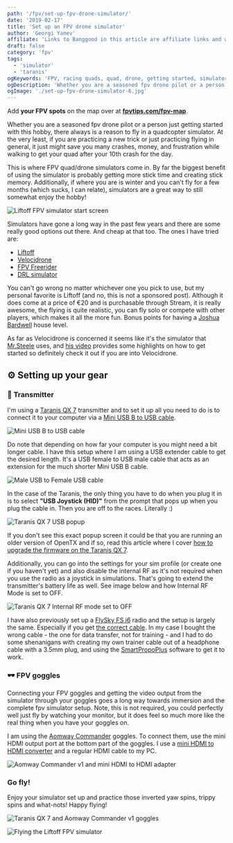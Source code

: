 ```yaml
---
path: '/fpv/set-up-fpv-drone-simulator/'
date: '2019-02-17'
title: 'Set up an FPV drone simulator'
author: 'Georgi Yanev'
affiliate: 'Links to Banggood in this article are affiliate links and would support the blog if used to make a purchase.'
draft: false
category: 'fpv'
tags:
  - 'simulator'
  - 'taranis'
ogKeywords: 'FPV, racing quads, quad, drone, getting started, simulator, fpv simulator, fpv drone simulator, quad simulator, liftoff, velocidrone, drl, the drone racing league simulator, fpv freerider, taranis qx7 simulator, taranis qx 7 trainer, practice fpv, practice in simulator, quadcopter simulator'
ogDescription: 'Whether you are a seasoned fpv drone pilot or a person just getting started with this hobby, there always is a reason to fly in a quadcopter simulator. At the very least, if you are practicing a new trick or just practicing flying in general, it just might save you many crashes, money, and frustration while walking to get your quad after your 10th crash for the day.'
ogImage: './set-up-fpv-drone-simulator-6.jpg'
---
```


<div class="article-update-notification">
  Add <strong>your FPV spots</strong> on the map over at 
  <strong><a href="https://www.fpvtips.com/fpv-map">fpvtips.com/fpv-map</a></strong>.
</div>

Whether you are a seasoned fpv drone pilot or a person just getting started with this hobby, there always is a reason to fly in a quadcopter simulator. At the very least, if you are practicing a new trick or just practicing flying in general, it just might save you many crashes, money, and frustration while walking to get your quad after your 10th crash for the day.

This is where FPV quad/drone simulators come in. By far the biggest benefit of using the simulator is probably getting more stick time and creating stick memory. Additionally, if where you are is winter and you can't fly for a few months (which sucks, I can relate), simulators are a great way to still somewhat enjoy the hobby!

![Liftoff FPV simulator start screen](set-up-fpv-drone-simulator-1.jpg)

Simulators have gone a long way in the past few years and there are some really good options out there. And cheap at that too. The ones I have tried are:

<ul>
  <li>
    <a href="https://www.liftoff-game.com" target="_blank" rel="noopener noreferrer">Liftoff</a>
  </li>
  <li>
    <a href="https://www.velocidrone.com" target="_blank" rel="noopener noreferrer">Velocidrone</a>
  </li>
  <li>
    <a href="https://fpv-freerider.itch.io" target="_blank" rel="noopener noreferrer">FPV Freerider</a>
  </li>
  <li>
    <a href="https://thedroneracingleague.com/simulator/get-started/" target="_blank" rel="noopener noreferrer">DRL simulator</a>
  </li>
</ul>

You can't go wrong no matter whichever one you pick to use, but my personal favorite is Liftoff (and no, this is not a sponsored post). Although it does come at a price of €20 and is purchasable through Stream, it is really awesome, the flying is quite realistic, you can fly solo or compete with other players, which makes it all the more fun. Bonus points for having a [Joshua Bardwell][1] house level.

As far as Velocidrone is concerned it seems like it's the simulator that [Mr.Steele][2] uses, and [his video][3] provides some highlights on how to get started so definitely check it out if you are into Velocidrone.

## ⚙ Setting up your gear

### 📡 Transmitter

I'm using a [Taranis QX 7][4] transmitter and to set it up all you need to do is to connect it to your computer via a [Mini USB B to USB cable][5].

![Mini USB B to USB cable](set-up-fpv-drone-simulator-4.jpg)

Do note that depending on how far your computer is you might need a bit longer cable. I have this setup where I am using a USB extender cable to get the desired length. It's a USB female to USB male cable that acts as an extension for the much shorter Mini USB B cable.

![Male USB to Female USB cable](set-up-fpv-drone-simulator-9.jpg)

In the case of the Taranis, the only thing you have to do when you plug it in is to select **"USB Joystick (HID)"** from the prompt that pops up when you plug the cable in. Then you are off to the races. Literally :)

![Taranis QX 7 USB popup](set-up-fpv-drone-simulator-5.jpg)

If you don't see this exact popup screen it could be that you are running an older version of OpenTX and if so, read this article where I cover [how to upgrade the firmware on the Taranis QX 7][6].

Additionally, you can go into the settings for your sim profile (or create one if you haven't yet) and also disable the internal RF as it's not required when you use the radio as a joystick in simulations. That's going to extend the transmitter's battery life as well. See image below and how Internal RF Mode is set to OFF.

![Taranis QX 7 Internal RF mode set to OFF](set-up-fpv-drone-simulator-8.jpg)

I have also previously set up a [FlySky FS i6][7] radio and the setup is largely the same. Especially if you get [the correct cable][8]. In my case I bought the wrong cable - the one for data transfer, not for training - and I had to do some shenanigans with creating my own trainer cable out of a headphone cable with a 3.5mm plug, and using the [SmartPropoPlus][9] software to get it to work.

### 🕶️ FPV goggles

Connecting your FPV goggles and getting the video output from the simulator through your goggles goes a long way towards immersion and the complete fpv simulator setup. Note, this is not required, you could perfectly well just fly by watching your monitor, but it does feel so much more like the real thing when you have your goggles on.

I am using the [Aomway Commander][10] goggles. To connect them, use the mini HDMI output port at the bottom part of the goggles. I use a [mini HDMI to HDMI converter][11] and a regular HDMI cable to my PC.

![Aomway Commander v1 and mini HDMI to HDMI adapter](set-up-fpv-drone-simulator-7.jpg)

### Go fly!

Enjoy your simulator set up and practice those inverted yaw spins, trippy spins and what-nots! Happy flying!

![Taranis QX 7 and Aomway Commander v1 goggles](set-up-fpv-drone-simulator-6.jpg)

![Flying the Liftoff FPV simulator](set-up-fpv-drone-simulator-3.jpg)

[0]: Linkslist
[1]: https://www.youtube.com/channel/UCX3eufnI7A2I7IkKHZn8KSQ
[2]: https://www.youtube.com/user/MrSteeledavis
[3]: https://www.youtube.com/watch?v=dOwW6PFZU3Y
[4]: https://bit.ly/taranis-qx7
[5]: https://bit.ly/mini-usb
[6]: /fpv/setup-taranis-qx7
[7]: https://bit.ly/flysky-fs-i6
[8]: https://bit.ly/flysky-trainer-cable
[9]: https://github.com/shauleiz/SmartPropoPlus
[10]: https://bit.ly/aomway-commander
[11]: https://bit.ly/mini-hdmi-to-hdmi
